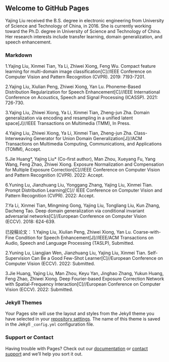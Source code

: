 ## Welcome to GitHub Pages

Yajing Liu received the B.S. degree in electronic engineering from University of Science and Technology of China, in 2016. She is currently working
toward the Ph.D. degree in University of Science and Technology of China. Her research interests include transfer learning, domain generalization, and speech
enhancement.

### Markdown

1.Yajing Liu, Xinmei Tian, Ya Li, Zhiwei Xiong, Feng Wu. Compact feature learning for multi-domain image classification[C]//IEEE Conference on Computer Vision and Pattern Recognition (CVPR). 2019: 7193-7201.

2.Yajing Liu,  Xiulian Peng, Zhiwei Xiong, Yan Lu. Phoneme-Based Distribution Regularization for Speech Enhancement[C]//IEEE International Conference on Acoustics, Speech and Signal Processing (ICASSP). 2021: 726-730.

3.Yajing Liu, Zhiwei Xiong, Ya Li, Xinmei Tian, Zheng-jun Zha. Domain generalization via encoding and resampling in a unified latent space[J]//IEEE Transactions on Multimedia (TMM), In Press.

4.Yajing Liu, Zhiwei Xiong, Ya Li, Xinmei Tian, Zheng-jun Zha. Class-Interweaving Generator for Union Domain Generalization[J]//ACM Transactions on Multimedia Computing, Communications, and Applications (TOMM), Accept.

5.Jie Huang*, Yajing Liu* (Co-first author), Man Zhou, Xueyang Fu, Yang Wang, Feng Zhao, Zhiwei Xiong. Exposure Normalization and Compensation for Multiple Exposure Correction[C]//IEEE Conference on Computer Vision and Pattern Recognition (CVPR). 2022: Accept.

6.Yuning Lu, Jianzhuang Liu, Yonggang Zhang, Yajing Liu, Xinmei Tian. Prompt Distribution Learning[C]// IEEE Conference on Computer Vision and Pattern Recognition (CVPR). 2022: Accept.

7.Ya Li, Xinmei Tian, Mingming Gong, Yajing Liu, Tongliang Liu, Kun Zhang, Dacheng Tao. Deep domain generalization via conditional invariant adversarial networks[C]//European Conference on Computer Vision (ECCV). 2018: 624-639.

已投稿论文：
1.Yajing Liu, Xiulian Peng, Zhiwei Xiong, Yan Lu. Coarse-with-Fine Condition for Speech Enhancement[J]//IEEE/ACM Transactions on Audio, Speech and Language Processing (TASLP), Submitted.

2.Yuning Lu, Liangjian Wen, Jianzhuang Liu, Yajing Liu, Xinmei Tian. Self-Supervision Can Be a Good Few-Shot Learner[C]//European Conference on Computer Vision (ECCV). 2022: Submitted. 

3.Jie Huang, Yajing Liu, Man Zhou, Keyu Yan, Jinghao Zhang, Yukun Huang, Feng Zhao, Zhiwei Xiong. Deep Fourier-based Exposure Correction Network with Spatial-Frequency Interaction[C]//European Conference on Computer Vision (ECCV). 2022: Submitted. 

### Jekyll Themes

Your Pages site will use the layout and styles from the Jekyll theme you have selected in your [repository settings](https://github.com/LIUYAJINGUSTC/yajingliu.github.io/settings/pages). The name of this theme is saved in the Jekyll `_config.yml` configuration file.

### Support or Contact

Having trouble with Pages? Check out our [documentation](https://docs.github.com/categories/github-pages-basics/) or [contact support](https://support.github.com/contact) and we’ll help you sort it out.
